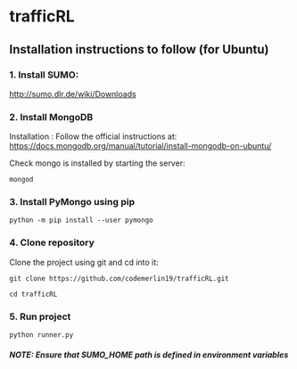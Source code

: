 # trafficRL

## Installation instructions to follow (for Ubuntu)

### 1. Install SUMO:

  http://sumo.dlr.de/wiki/Downloads

### 2. Install MongoDB

Installation :
Follow the official instructions at:
  https://docs.mongodb.org/manual/tutorial/install-mongodb-on-ubuntu/

Check mongo is installed by starting the server:

    mongod

### 3. Install PyMongo using pip

    python -m pip install --user pymongo

### 4. Clone repository

Clone the project using git and cd into it:

    git clone https://github.com/codemerlin19/trafficRL.git

    cd trafficRL

### 5. Run project

    python runner.py

##### NOTE: Ensure that SUMO_HOME path is defined in environment variables
